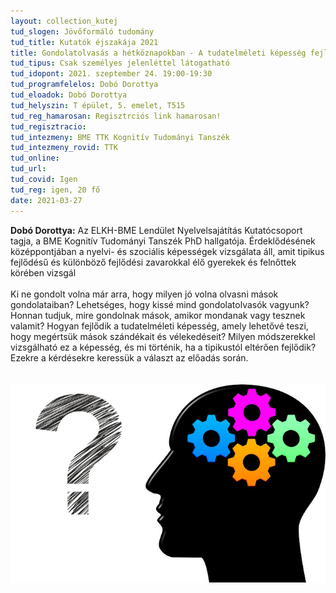 ```yaml
---
layout: collection_kutej
tud_slogen: Jövőformáló tudomány
tud_title: Kutatók éjszakája 2021
title: Gondolatolvasás a hétköznapokban - A tudatelméleti képesség fejlődése és zavara
tud_tipus: Csak személyes jelenléttel látogatható
tud_idopont: 2021. szeptember 24. 19:00-19:30
tud_programfelelos: Dobó Dorottya
tud_eloadok: Dobó Dorottya
tud_helyszin: T épület, 5. emelet, T515
tud_reg_hamarosan: Regisztrciós link hamarosan!
tud_regisztracio:
tud_intezmeny: BME TTK Kognitív Tudományi Tanszék
tud_intezmeny_rovid: TTK
tud_online:
tud_url:
tud_covid: Igen
tud_reg: igen, 20 fő
date: 2021-03-27
---
```

<b>Dobó Dorottya:</b> Az ELKH-BME Lendület Nyelvelsajátítás Kutatócsoport tagja, a BME Kognitív Tudományi Tanszék PhD hallgatója. Érdeklődésének középpontjában a nyelvi- és szociális képességek vizsgálata áll, amit tipikus fejlődésű és különböző fejlődési zavarokkal élő gyerekek és felnőttek körében vizsgál
<br><br>
Ki ne gondolt volna már arra, hogy milyen jó volna olvasni mások gondolataiban? Lehetséges, hogy kissé mind gondolatolvasók vagyunk? Honnan tudjuk, mire gondolnak mások, amikor mondanak vagy tesznek valamit? Hogyan fejlődik a tudatelméleti képesség, amely lehetővé teszi, hogy megértsük mások szándékait és vélekedéseit? Milyen módszerekkel vizsgálható ez a képesség, és mi történik, ha a tipikustól eltérően fejlődik? Ezekre a kérdésekre keressük a választ az előadás során.  
<br><br>
<img src="images/gondolatolvasas.jpg" max-width="500" class="center"> 

